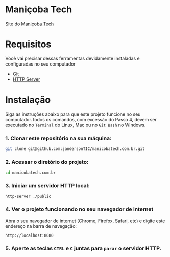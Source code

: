 # Maniçoba Tech

Site do [Maniçoba Tech](https://www.youtube.com/channel/UCe1GpBYnzhBAN84IkDsJDBg)

# Requisitos

Você vai precisar dessas ferramentas devidamente instaladas e configuradas no seu computador

- [Git](https://git-scm.com/)
- [HTTP Server](https://www.npmjs.com/package/http-server)

# Instalação

Siga as instruções abaixo para que este projeto funcione no seu computador.Todos os comandos, com excessão do Passo 4, devem ser executado no `Terminal` do Linux, Mac ou no `Git Bash` no Windows.

### 1. Clonar este repositório na sua máquina:

```bash
git clone git@github.com:jandersonTIC/manicobatech.com.br.git
```

### 2. Acessar o diretório do projeto:

```bash
cd manicobatech.com.br
```

### 3. Iniciar um servidor HTTP local:

```bash
http-server ./public
```

### 4. Ver o projeto funcionando no seu navegador de internet

Abra o seu navegador de internet (Chrome, Firefox, Safari, etc) e digite este endereço na barra de navegação:

```
http://localhost:8080
```

### 5. Aperte as teclas `CTRL` e `C` juntas para `parar` o servidor HTTP.
